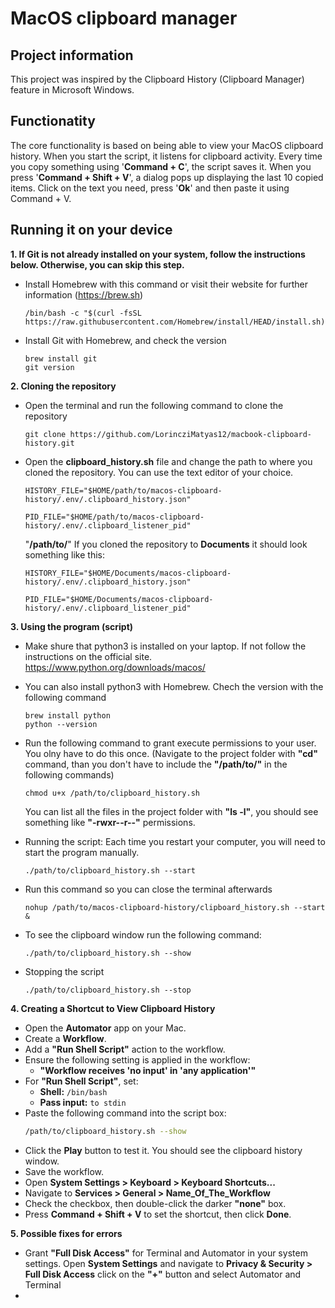 <!-- @format -->

# MacOS clipboard manager

## Project information

This project was inspired by the Clipboard History (Clipboard Manager) feature in Microsoft Windows.

## Functionatity

The core functionality is based on being able to view your MacOS clipboard history.
When you start the script, it listens for clipboard activity. Every time you copy something using '**Command + C**', the script saves it. When you press '**Command + Shift + V**', a dialog pops up displaying the last 10 copied items. Click on the text you need, press '**Ok**' and then paste it using Command + V.

## Running it on your device

**1. If Git is not already installed on your system, follow the instructions below. Otherwise, you can skip this step.**

-   Install Homebrew with this command or visit their website for further information (https://brew.sh)
    ```
    /bin/bash -c "$(curl -fsSL https://raw.githubusercontent.com/Homebrew/install/HEAD/install.sh)"
    ```
-   Install Git with Homebrew, and check the version
    ```
    brew install git
    git version
    ```

**2. Cloning the repository**

-   Open the terminal and run the following command to clone the repository

    ```
    git clone https://github.com/LorincziMatyas12/macbook-clipboard-history.git
    ```

-   Open the **clipboard_history.sh** file and change the path to where you cloned the repository. You can use the text editor of your choice.

    ```
    HISTORY_FILE="$HOME/path/to/macos-clipboard-history/.env/.clipboard_history.json"

    PID_FILE="$HOME/path/to/macos-clipboard-history/.env/.clipboard_listener_pid"
    ```

    "**/path/to/**" If you cloned the repository to **Documents** it should look something like this:

    ```
    HISTORY_FILE="$HOME/Documents/macos-clipboard-history/.env/.clipboard_history.json"

    PID_FILE="$HOME/Documents/macos-clipboard-history/.env/.clipboard_listener_pid"
    ```

**3. Using the program (script)**

-   Make shure that python3 is installed on your laptop. If not follow the instructions on the official site. https://www.python.org/downloads/macos/
-   You can also install python3 with Homebrew. Chech the version with the following command
    ```
    brew install python
    python --version
    ```

-   Run the following command to grant execute permissions to your user. You olny have to do this once. (Navigate to the project folder with **"cd"** command, than you don't have to include the **"/path/to/"** in the following commands)
    ```
    chmod u+x /path/to/clipboard_history.sh
    ```
    You can list all the files in the project folder with **"ls -l"**, you should see something like **"-rwxr--r--"** permissions.
    
-   Running the script: Each time you restart your computer, you will need to start the program manually.
    ```
    ./path/to/clipboard_history.sh --start
    ```
-   Run this command so you can close the terminal afterwards
    ```
    nohup /path/to/macos-clipboard-history/clipboard_history.sh --start &
    ```
-   To see the clipboard window run the following command:
    ```
    ./path/to/clipboard_history.sh --show
    ```
-   Stopping the script
    ```
    ./path/to/clipboard_history.sh --stop
    ```

**4. Creating a Shortcut to View Clipboard History**

-   Open the **Automator** app on your Mac.
-   Create a **Workflow**.
-   Add a **"Run Shell Script"** action to the workflow.
-   Ensure the following setting is applied in the workflow:
    -   **"Workflow receives 'no input' in 'any application'"**
-   For **"Run Shell Script"**, set:
    -   **Shell:** `/bin/bash`
    -   **Pass input:** `to stdin`
-   Paste the following command into the script box:
    ```bash
    /path/to/clipboard_history.sh --show
    ```
-   Click the **Play** button to test it. You should see the clipboard history window.
-   Save the workflow.
-   Open **System Settings > Keyboard > Keyboard Shortcuts...**
-   Navigate to **Services > General > Name_Of_The_Workflow**
-   Check the checkbox, then double-click the darker **"none"** box.
-   Press **Command + Shift + V** to set the shortcut, then click **Done**.

**5. Possible fixes for errors**
-   Grant **"Full Disk Access"** for Terminal and Automator in your system settings. Open **System Settings** and navigate to **Privacy & Security > Full Disk Access** click on the **"+"** button and select Automator and Terminal
-   
